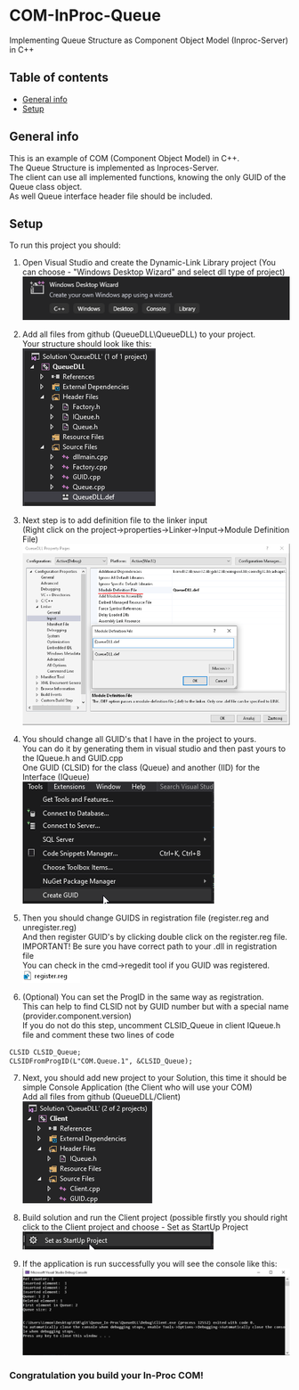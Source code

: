 # COM-InProc-Queue
Implementing Queue Structure as Component Object Model (Inproc-Server) in C++

## Table of contents
* [General info](#general-info)
* [Setup](#setup)

## General info
This is an example of COM (Component Object Model) in C++. </br>
The Queue Structure is implemented as Inproces-Server. </br>
The client can use all implemented functions, knowing the only GUID of the Queue class object. </br>
As well Queue interface header file should be included.
	
## Setup
To run this project you should: 
1. Open Visual Studio and create the Dynamic-Link Library project (You can choose - "Windows Desktop Wizard" and select dll type of project)</br>
![alt text](img/wizard_proj.PNG "Wizard") </br>

2. Add all files from github (QueueDLL\QueueDLL) to your project. </br>
Your structure should look like this: </br>
![alt text](img/DLL_structure.PNG "DLL Structure") </br>

3. Next step is to add definition file to the linker input </br>
(Right click on the project->properties->Linker->Input->Module Definition File)
![alt text](img/adding_def.PNG "ADD .def") </br>

4. You should change all GUID's that I have in the project to yours. </br>
You can do it by generating them in visual studio and then past yours to the IQueue.h and GUID.cpp</br>
One GUID (CLSID) for the class (Queue) and another (IID) for the Interface (IQueue) </br>
![alt text](img/guid-tool.png "GUID Tool") </br>

5. Then you should change GUIDS in registration file (register.reg and unregister.reg) </br>
And then register GUID's by clicking double click on the register.reg file. </br>
IMPORTANT! Be sure you have correct path to your .dll in registration file </br>
You can check in the cmd->regedit tool if you GUID was registered. </br>
![alt text](img/reg.PNG "REG") </br>

6. (Optional) You can set the ProgID in the same way as registration. </br>
This can help to find CLSID not by GUID number but with a special name (provider.component.version) </br>
If you do not do this step, uncomment CLSID_Queue in client IQueue.h file and comment these two lines of code </br> 
```
CLSID CLSID_Queue;
CLSIDFromProgID(L"COM.Queue.1", &CLSID_Queue);
```

7. Next, you should add new project to your Solution, this time it should be simple Console Application (the Client who will use your COM) </br>
Add all files from github (QueueDLL/Client) </br>
![alt text](img/ClientStruct.PNG "Client Structure") </br>

8. Build solution and run the Client project (possible firstly you should right click to the Client project and choose - Set as StartUp Project </br>
![alt text](img/setStartUp.png "Set StartUp project") </br>

9. If the application is run successfully you will see the console like this:
![alt text](img/result.PNG "Run Application") </br>

### Congratulation you build your In-Proc COM!
